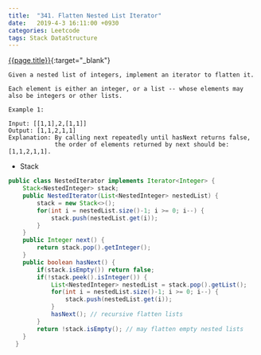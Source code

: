 ```yaml
---
title:  "341. Flatten Nested List Iterator"
date:   2019-4-3 16:11:00 +0930
categories: Leetcode
tags: Stack DataStructure
---
```


[{{page.title}}](https://leetcode.com/problems/top-k-frequent-words/){:target="_blank"}

    Given a nested list of integers, implement an iterator to flatten it.

    Each element is either an integer, or a list -- whose elements may also be integers or other lists.

    Example 1:

    Input: [[1,1],2,[1,1]]
    Output: [1,1,2,1,1]
    Explanation: By calling next repeatedly until hasNext returns false,
                 the order of elements returned by next should be: [1,1,2,1,1].

* Stack
```java
public class NestedIterator implements Iterator<Integer> {
    Stack<NestedInteger> stack;
    public NestedIterator(List<NestedInteger> nestedList) {
        stack = new Stack<>();
        for(int i = nestedList.size()-1; i >= 0; i--) {
            stack.push(nestedList.get(i));
        }
    }
    public Integer next() {
        return stack.pop().getInteger();
    }
    public boolean hasNext() {
        if(stack.isEmpty()) return false;
        if(!stack.peek().isInteger()) {
            List<NestedInteger> nestedList = stack.pop().getList();
            for(int i = nestedList.size()-1; i >= 0; i--) {
                stack.push(nestedList.get(i));
            }
            hasNext(); // recursive flatten lists
        }
        return !stack.isEmpty(); // may flatten empty nested lists
    }
  }
```
